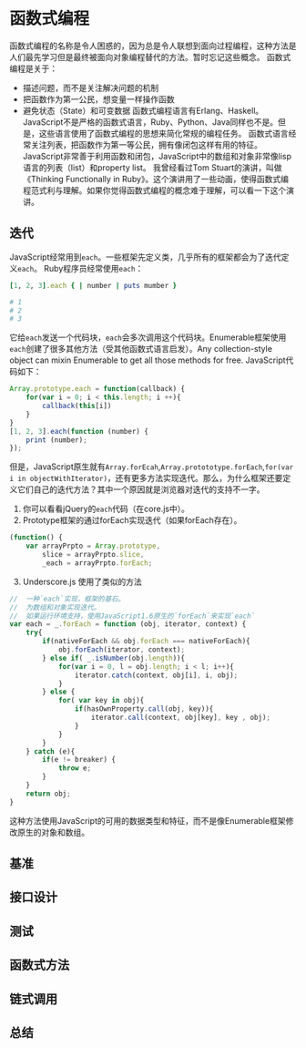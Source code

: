 # 函数式编程
函数式编程的名称是令人困惑的，因为总是令人联想到面向过程编程，这种方法是人们最先学习但是最终被面向对象编程替代的方法。暂时忘记这些概念。
函数式编程是关于：
- 描述问题，而不是关注解决问题的机制
- 把函数作为第一公民，想变量一样操作函数
- 避免状态（State）和可变数据
函数式编程语言有Erlang、Haskell。JavaScript不是严格的函数式语言，Ruby、Python、Java同样也不是。但是，这些语言使用了函数式编程的思想来简化常规的编程任务。
函数式语言经常关注列表，把函数作为第一等公民，拥有像闭包这样有用的特征。JavaScript非常善于利用函数和闭包，JavaScript中的数组和对象非常像lisp语言的列表（list）和property list。
我曾经看过Tom Stuart的演讲，叫做《Thinking Functionally in Ruby》。这个演讲用了一些动画，使得函数式编程范式利与理解。如果你觉得函数式编程的概念难于理解，可以看一下这个演讲。

## 迭代
JavaScript经常用到`each`。一些框架先定义类，几乎所有的框架都会为了迭代定义`each`。
Ruby程序员经常使用`each`：
```ruby
[1, 2, 3].each { | number | puts mumber }

# 1
# 2
# 3

```
它给`each`发送一个代码块，`each`会多次调用这个代码块。Enumerable框架使用`each`创建了很多其他方法（受其他函数式语言启发）。Any collection-style object can mixin Enumerable to  get all those methods for free.
JavaScript代码如下：
```JavaScript
Array.prototype.each = function(callback) {
    for(var i = 0; i < this.length; i ++){
        callback(this[i])
    }
}
[1, 2, 3].each(function (number) {
    print (number);
});
```
但是，JavaScript原生就有`Array.forEcah`,`Array.protototype.forEach`,`for(var i in objectWithIterator)`，还有更多方法实现迭代。那么，为什么框架还要定义它们自己的迭代方法？其中一个原因就是浏览器对迭代的支持不一字。
1. 你可以看看jQuery的`each`代码（在core.js中）。
2. Prototype框架的通过forEach实现迭代（如果forEach存在）。
```JavaScript
(function() {
    var arrayPrpto = Array.prototype,
        slice = arrayPrpto.slice,
        _each = arrayPrpto.forEach;
```
3. Underscore.js 使用了类似的方法
```JavaScript
//  一种`each`实现，框架的基石。
//  为数组和对象实现迭代。
//  如果运行环境支持，使用JavaScript1.6原生的`forEach`来实现`each`
var each = _.forEach = function (obj, iterator, context) {
    try{
        if(nativeForEach && obj.forEach === nativeForEach){
            obj.forEach(iterator, context);
        } else if( _.isNumber(obj.length)){
            for(var i = 0, l = obj.length; i < l; i++){
                iterator.catch(context, obj[i], i, obj);
            }
        } else {
            for( var key in obj){
                if(hasOwnProperty.call(obj, key)){
                    iterator.call(context, obj[key], key , obj);
                }
            }
        }
    } catch (e){
        if(e != breaker) {
            throw e;
        }
    }
    return obj;
}
```
这种方法使用JavaScript的可用的数据类型和特征，而不是像Enumerable框架修改原生的对象和数组。

## 基准
## 接口设计
## 测试
## 函数式方法
## 链式调用
## 总结